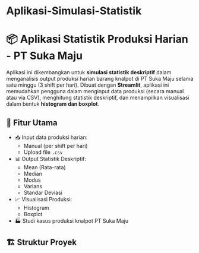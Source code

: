 # Aplikasi-Simulasi-Statistik

# 📦 Aplikasi Statistik Produksi Harian - PT Suka Maju

Aplikasi ini dikembangkan untuk **simulasi statistik deskriptif** dalam menganalisis output produksi harian barang knalpot di PT Suka Maju selama satu minggu (3 shift per hari). Dibuat dengan **Streamlit**, aplikasi ini memudahkan pengguna dalam menginput data produksi (secara manual atau via CSV), menghitung statistik deskriptif, dan menampilkan visualisasi dalam bentuk **histogram dan boxplot**.

## 🎯 Fitur Utama

- 📥 Input data produksi harian:
  - Manual (per shift per hari)
  - Upload file `.csv`
- 📊 Output Statistik Deskriptif:
  - Mean (Rata-rata)
  - Median
  - Modus
  - Varians
  - Standar Deviasi
- 📈 Visualisasi Produksi:
  - Histogram
  - Boxplot
- 🏭 Studi kasus produksi knalpot PT Suka Maju

## 🏗️ Struktur Proyek
